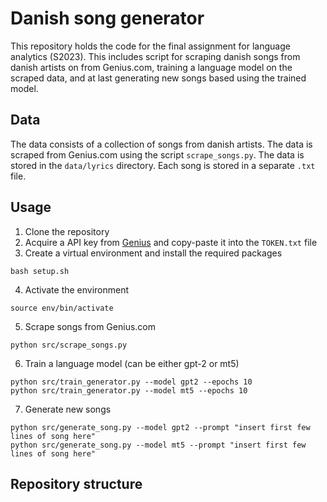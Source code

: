 # Danish song generator
This repository holds the code for the final assignment for language analytics (S2023). This includes script for scraping danish songs from danish artists on from Genius.com, training a language model on the scraped data, and at last generating new songs based using the trained model.

## Data
The data consists of a collection of songs from danish artists. The data is scraped from Genius.com using the script `scrape_songs.py`. The data is stored in the `data/lyrics` directory. Each song is stored in a separate `.txt` file. 

## Usage
1. Clone the repository
2. Acquire a API key from [Genius](https://genius.com/api-clients) and copy-paste it into the `TOKEN.txt` file
3. Create a virtual environment and install the required packages
```
bash setup.sh
```

4. Activate the environment
```
source env/bin/activate
```

5. Scrape songs from Genius.com
```
python src/scrape_songs.py
```

6. Train a language model (can be either gpt-2 or mt5)
```
python src/train_generator.py --model gpt2 --epochs 10
python src/train_generator.py --model mt5 --epochs 10
```

7. Generate new songs
```
python src/generate_song.py --model gpt2 --prompt "insert first few lines of song here"
python src/generate_song.py --model mt5 --prompt "insert first few lines of song here"
```



## Repository structure

```


```